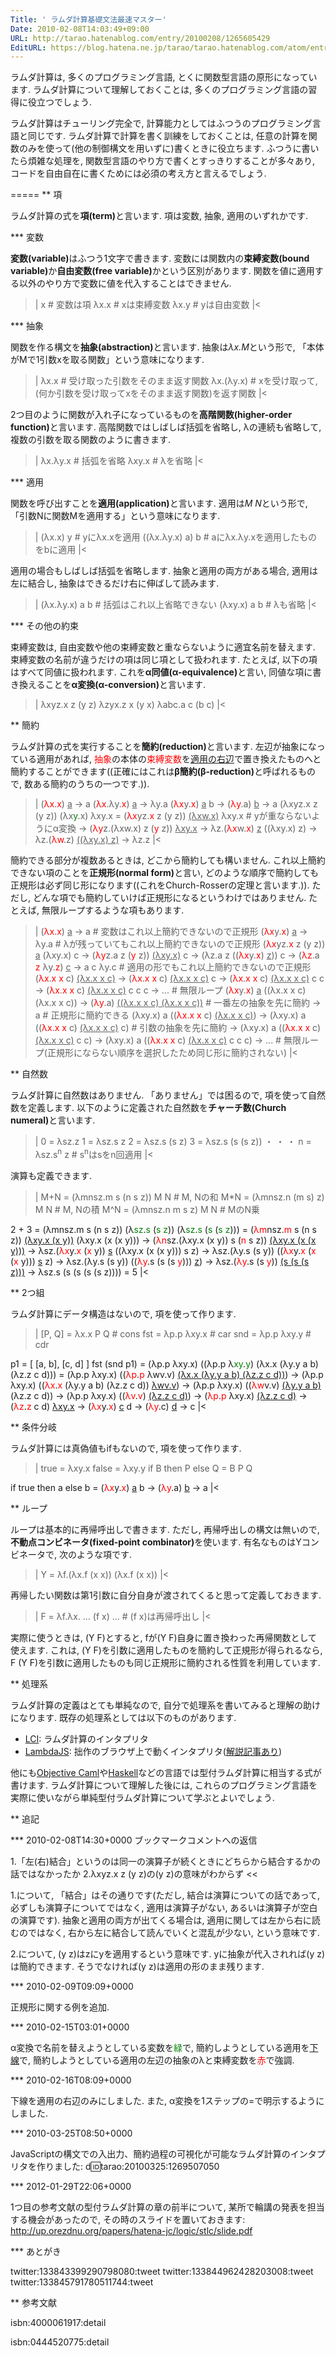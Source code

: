 ```yaml
---
Title: ' ラムダ計算基礎文法最速マスター'
Date: 2010-02-08T14:03:49+09:00
URL: http://tarao.hatenablog.com/entry/20100208/1265605429
EditURL: https://blog.hatena.ne.jp/tarao/tarao.hatenablog.com/atom/entry/6653586347149236357
---
```


ラムダ計算は, 多くのプログラミング言語, とくに関数型言語の原形になっています. ラムダ計算について理解しておくことは, 多くのプログラミング言語の習得に役立つでしょう.

ラムダ計算はチューリング完全で, 計算能力としてはふつうのプログラミング言語と同じです. ラムダ計算で計算を書く訓練をしておくことは, 任意の計算を関数のみを使って(他の制御構文を用いずに)書くときに役立ちます. ふつうに書いたら煩雑な処理を, 関数型言語のやり方で書くとすっきりすることが多々あり, コードを自由自在に書くためには必須の考え方と言えるでしょう.

=====
** 項

ラムダ計算の式を<b>項(term)</b>と言います. 項は変数, 抽象, 適用のいずれかです.

*** 変数

<b>変数(variable)</b>はふつう1文字で書きます. 変数には関数内の<b>束縛変数(bound variable)</b>か<b>自由変数(free variable)</b>かという区別があります. 関数を値に適用する以外のやり方で変数に値を代入することはできません.
>|
x      # 変数は項
λx.x  # xは束縛変数
λx.y  # yは自由変数
|<

*** 抽象

関数を作る構文を<b>抽象(abstraction)</b>と言います. 抽象は<em>λx.M</em>という形で, 「本体がMで1引数xを取る関数」という意味になります.
>|
λx.x       # 受け取った引数をそのまま返す関数
λx.(λy.x) # xを受け取って, (何か引数を受け取ってxをそのまま返す関数)を返す関数
|<

2つ目のように関数が入れ子になっているものを<b>高階関数(higher-order function)</b>と言います. 高階関数ではしばしば括弧を省略し, λの連続も省略して, 複数の引数を取る関数のように書きます.
>|
λx.λy.x  # 括弧を省略
λxy.x     # λを省略
|<

*** 適用

関数を呼び出すことを<b>適用(application)</b>と言います. 適用は<em>M N</em>という形で, 「引数Nに関数Mを適用する」という意味になります.
>|
(λx.x) y          # yにλx.xを適用
((λx.λy.x) a) b  # aにλx.λy.xを適用したものをbに適用
|<

適用の場合もしばしば括弧を省略します. 抽象と適用の両方がある場合, 適用は左に結合し, 抽象はできるだけ右に伸ばして読みます.
>|
(λx.λy.x) a b # 括弧はこれ以上省略できない
(λxy.x) a b    # λも省略
|<

*** その他の約束

束縛変数は, 自由変数や他の束縛変数と重ならないように適宜名前を替えます. 束縛変数の名前が違うだけの項は同じ項として扱われます. たとえば, 以下の項はすべて同値に扱われます. これを<b>α同値(&alpha;-equivalence)</b>と言い, 同値な項に書き換えることを<b>α変換(&alpha;-conversion)</b>と言います.
>|
λxyz.x z (y z)
λzyx.z x (y x)
λabc.a c (b c)
|<

** 簡約

ラムダ計算の式を実行することを<b>簡約(reduction)</b>と言います. 左辺が抽象になっている適用があれば, <span style="color:red">抽象</span>の本体の<span style="color:red">束縛変数</span>を<u>適用の右辺</u>で置き換えたものへと簡約することができます((正確にはこれは<b>β簡約(&beta;-reduction)</b>と呼ばれるもので, 数ある簡約のうちの一つです.)).
>|
(<span style="color:red">λx</span>.<span style="color:red">x</span>) <u>a</u>
  → a
(<span style="color:red">λx</span>.λy.<span style="color:red">x</span>) <u>a</u>
  → λy.a
(<span style="color:red">λx</span>y.<span style="color:red">x</span>) <u>a</u> b
  → (<span style="color:red">λy</span>.a) <u>b</u>
  → a
(λxyz.x z (y z)) (λx<span style="color:green">y</span>.x) λxy.x
  = (<span style="color:red">λx</span>yz.<span style="color:red">x</span> z (y z)) <u>(λxw.x)</u> λxy.x  # yが重ならないようにα変換
  → (<span style="color:red">λy</span>z.(λxw.x) z (<span style="color:red">y</span> z)) <u>λxy.x</u>
  → λz.(<span style="color:red">λx</span>w.<span style="color:red">x</span>) <u>z</u> ((λxy.x) z)
  → λz.(<span style="color:red">λw</span>.z) <u>((λxy.x) z)</u>
  → λz.z
|<

簡約できる部分が複数あるときは, どこから簡約しても構いません. これ以上簡約できない項のことを<b>正規形(normal form)</b>と言い, どのような順序で簡約しても正規形は必ず同じ形になります((これをChurch-Rosserの定理と言います.)). ただし, どんな項でも簡約していけば正規形になるというわけではありません. たとえば, 無限ループするような項もあります.

>|
(<span style="color:red">λx</span>.<span style="color:red">x</span>) <u>a</u>
  → a          # 変数はこれ以上簡約できないので正規形
(<span style="color:red">λx</span>y.<span style="color:red">x</span>) <u>a</u>
  → λy.a      # λが残っていてもこれ以上簡約できないので正規形
(<span style="color:red">λx</span>yz.<span style="color:red">x</span> z (y z)) <u>a</u> (λxy.x) c
  → (<span style="color:red">λy</span>z.a z (<span style="color:red">y</span> z)) <u>(λxy.x)</u> c
  → (λz.a z (<span>(<span style="color:red">λx</span>y.<span style="color:red">x</span>)</span> <u>z</u>)) c
  → (<span style="color:red">λz</span>.a <span style="color:red">z</span> λy.<span style="color:red">z</span>) <u>c</u>
  → a c λy.c  # 適用の形でもこれ以上簡約できないので正規形
(<span style="color:red">λx</span>.<span style="color:red">x</span> <span style="color:red">x</span> c) <u>(λx.x x c)</u>
  → (<span style="color:red">λx</span>.<span style="color:red">x</span> <span style="color:red">x</span> c) <u>(λx.x x c)</u> c
  → (<span style="color:red">λx</span>.<span style="color:red">x</span> <span style="color:red">x</span> c) <u>(λx.x x c)</u> c c
  → (<span style="color:red">λx</span>.<span style="color:red">x</span> <span style="color:red">x</span> c) <u>(λx.x x c)</u> c c c
  → ...        # 無限ループ
(<span style="color:red">λx</span>y.<span style="color:red">x</span>) <u>a</u> (<span>(λx.x x c)</span> (λx.x x c))
  → (<span style="color:red">λy</span>.a) <u>(<span>(λx.x x c)</span> (λx.x x c))</u>       # 一番左の抽象を先に簡約
  → a          # 正規形に簡約できる
(λxy.x) a (<span>(<span style="color:red">λx</span>.<span style="color:red">x</span> <span style="color:red">x</span> c)</span> <u>(λx.x x c)</u>)
  → (λxy.x) a (<span>(<span style="color:red">λx</span>.<span style="color:red">x</span> <span style="color:red">x</span> c)</span> <u>(λx.x x c)</u> c)  # 引数の抽象を先に簡約
  → (λxy.x) a (<span>(<span style="color:red">λx</span>.<span style="color:red">x</span> <span style="color:red">x</span> c)</span> <u>(λx.x x c)</u> c c)
  → (λxy.x) a (<span>(<span style="color:red">λx</span>.<span style="color:red">x</span> <span style="color:red">x</span> c)</span> <u>(λx.x x c)</u> c c c)
  → ...        # 無限ループ(正規形にならない順序を選択したため同じ形に簡約されない)
|<

** 自然数

ラムダ計算に自然数はありません. 「ありません」では困るので, 項を使って自然数を定義します. 以下のように定義された自然数を<b>チャーチ数(Church numeral)</b>と言います.
>|
0 = λsz.z
1 = λsz.s z
2 = λsz.s (s z)
3 = λsz.s (s (s z))
・
・
・
n = λsz.s<sup>n</sup> z  # s<sup>n</sup>はsをn回適用
|<

演算も定義できます.
>|
M+N = (λmnsz.m s (n s z)) M N  # M, Nの和
M*N = (λmnsz.n (m s) z) M N    # M, Nの積
M^N = (λmnsz.n m s z) M N      # MのN乗

2 + 3
  = (λmnsz.m s (n s z)) (λ<span style="color:green">s</span><span style="color:green">z</span>.<span style="color:green">s</span> (<span style="color:green">s</span> <span style="color:green">z</span>)) (λ<span style="color:green">s</span><span style="color:green">z</span>.<span style="color:green">s</span> (<span style="color:green">s</span> (<span style="color:green">s</span> <span style="color:green">z</span>)))
  = (<span style="color:red">λm</span>nsz.<span style="color:red">m</span> s (n s z)) <u>(λxy.x (x y))</u> (λxy.x (x (x y)))
  → (<span style="color:red">λn</span>sz.(λxy.x (x y)) s (<span style="color:red">n</span> s z)) <u>(λxy.x (x (x y)))</u>
  → λsz.(<span style="color:red">λx</span>y.<span style="color:red">x</span> (<span style="color:red">x</span> y)) <u>s</u> ((λxy.x (x (x y))) s z)
  → λsz.(λy.s (s y)) ((<span style="color:red">λx</span>y.<span style="color:red">x</span> (<span style="color:red">x</span> (<span style="color:red">x</span> y))) <u>s</u> z)
  → λsz.(λy.s (s y)) ((<span style="color:red">λy</span>.s (s (s <span style="color:red">y</span>))) <u>z</u>)
  → λsz.(<span style="color:red">λy</span>.s (s <span style="color:red">y</span>)) <u>(s (s (s z)))</u>
  → λsz.s (s (s (s (s z))))
  = 5
|<

** 2つ組

ラムダ計算にデータ構造はないので, 項を使って作ります.
>|
[P, Q] = λx.x P Q  # cons
fst = λp.p λxy.x  # car
snd = λp.p λxy.y  # cdr

p1 = [ [a, b], [c, d] ]
fst (snd p1)
  = (λp.p λxy.x) (<span>(λp.p λ<span style="color:green">x</span><span style="color:green">y</span>.<span style="color:green">y</span>)</span> (λx.x (λy.y a b) (λz.z c d)))
  = (λp.p λxy.x) (<span>(<span style="color:red">λp</span>.<span style="color:red">p</span> λwv.v)</span> <u>(λx.x (λy.y a b) (λz.z c d))</u>)
  → (λp.p λxy.x) (<span>(<span style="color:red">λx</span>.<span style="color:red">x</span> (λy.y a b) (λz.z c d))</span> <u>λwv.v</u>)
  → (λp.p λxy.x) (<span>(<span style="color:red">λw</span>v.v)</span> <u>(λy.y a b)</u> (λz.z c d))
  → (λp.p λxy.x) (<span>(<span style="color:red">λv</span>.<span style="color:red">v</span>)</span> <u>(λz.z c d)</u>)
  → (<span style="color:red">λp</span>.<span style="color:red">p</span> λxy.x) <u>(λz.z c d)</u>
  → (<span style="color:red">λz</span>.<span style="color:red">z</span> c d) <u>λxy.x</u>
  → (<span style="color:red">λx</span>y.<span style="color:red">x</span>) <u>c</u> d
  → (<span style="color:red">λy</span>.c) <u>d</u>
  → c
|<

** 条件分岐

ラムダ計算には真偽値もifもないので, 項を使って作ります.
>|
true = λxy.x
false = λxy.y
if B then P else Q = B P Q

if true then a else b
  = (<span style="color:red">λx</span>y.<span style="color:red">x</span>) <u>a</u> b
  → (<span style="color:red">λy</span>.a) <u>b</u>
  → a
|<

** ループ

ループは基本的に再帰呼出しで書きます. ただし, 再帰呼出しの構文は無いので, <b>不動点コンビネータ(fixed-point combinator)</b>を使います. 有名なものはYコンビネータで, 次のような項です.
>|
Y = λf.(λx.f (x x)) (λx.f (x x))
|<

再帰したい関数は第1引数に自分自身が渡されてくると思って定義しておきます.
>|
F = λf.λx. ... (f x) ...  # (f x)は再帰呼出し
|<

実際に使うときは, (Y F)とすると, fが(Y F)自身に置き換わった再帰関数として使えます. これは, (Y F)を引数に適用したものを簡約して正規形が得られるなら, F (Y F)を引数に適用したものも同じ正規形に簡約される性質を利用しています.

** 処理系

ラムダ計算の定義はとても単純なので, 自分で処理系を書いてみると理解の助けになります. 既存の処理系としては以下のものがあります.

- <a href="http://lci.sourceforge.net/">LCI</a>: ラムダ計算のインタプリタ
- <a href="http://labs.orezdnu.org/lambda/">LambdaJS</a>: 拙作のブラウザ上で動くインタプリタ(<a href="http://d.hatena.ne.jp/tarao/20100325/1269507050">解説記事あり</a>)

他にも<a href="http://caml.inria.fr/ocaml/">Objective Caml</a>や<a href="http://www.haskell.org/">Haskell</a>などの言語では型付ラムダ計算に相当する式が書けます. ラムダ計算について理解した後には, これらのプログラミング言語を実際に使いながら単純型付ラムダ計算について学ぶとよいでしょう.

** 追記

*** 2010-02-08T14:30+0000 ブックマークコメントへの返信
>>
1.「左(右)結合」というのは同一の演算子が続くときにどちらから結合するかの話ではなかったか 2.λxyz.x z (y z)の(y z)の意味がわからず
<<

1.について, 「結合」はその通りです(ただし, 結合は演算についての話であって, 必ずしも演算子についてではなく, 適用は演算子がない, あるいは演算子が空白の演算です). 抽象と適用の両方が出てくる場合は, 適用に関しては左から右に読むのではなく, 右から左に結合して読んでいくと混乱が少ない, という意味です.

2.について, (y z)はzにyを適用するという意味です. yに抽象が代入されれば(y z)は簡約できます. そうでなければ(y z)は適用の形のまま残ります.

*** 2010-02-09T09:09+0000

正規形に関する例を追加.

*** 2010-02-15T03:01+0000

α変換で名前を替えようとしている変数を<span style="color:green">緑</span>で, 簡約しようとしている適用を<u>下線</u>で, 簡約しようとしている適用の左辺の抽象のλと束縛変数を<span style="color:red">赤</span>で強調.

*** 2010-02-16T08:09+0000

下線を適用の右辺のみにしました. また, α変換を1ステップの=で明示するようにしました.

*** 2010-03-25T08:50+0000

JavaScriptの構文での入出力、簡約過程の可視化が可能なラムダ計算のインタプリタを作りました:
d:id:tarao:20100325:1269507050

*** 2012-01-29T22:06+0000

1つ目の参考文献の型付ラムダ計算の章の前半について, 某所で輪講の発表を担当する機会があったので, その時のスライドを置いておきます:
http://up.orezdnu.org/papers/hatena-jc/logic/stlc/slide.pdf

*** あとがき

twitter:133843399290798080:tweet
twitter:133844962428203008:tweet
twitter:133845791780511744:tweet

** 参考文献

isbn:4000061917:detail

isbn:0444520775:detail
